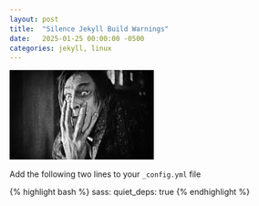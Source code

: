 ```yaml
---
layout: post
title:  "Silence Jekyll Build Warnings"
date:   2025-01-25 00:00:00 -0500
categories: jekyll, linux
---
```


![Silence](/img/silence-scream-dr-jekyll.jpg)

Add the following two lines to your `_config.yml` file

{% highlight bash %}
sass:
  quiet_deps: true
{% endhighlight %}
